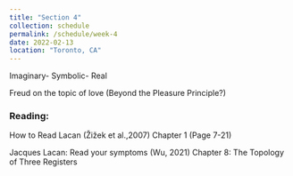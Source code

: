 ```yaml
---
title: "Section 4"
collection: schedule
permalink: /schedule/week-4
date: 2022-02-13
location: "Toronto, CA"
---
```



Imaginary- Symbolic- Real

Freud on the topic of love (Beyond the Pleasure Principle?)

### Reading:

How to Read Lacan (Žižek et al.,2007) Chapter 1 (Page 7-21)

Jacques Lacan: Read your symptoms (Wu, 2021) Chapter 8: The Topology of Three Registers





